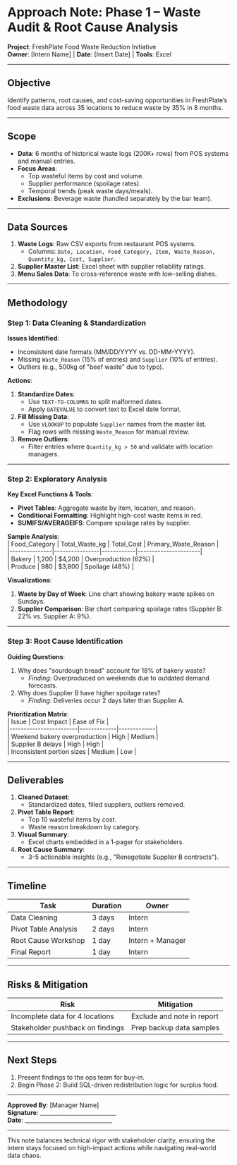 # **Approach Note: Phase 1 – Waste Audit & Root Cause Analysis**  
**Project**: FreshPlate Food Waste Reduction Initiative  
**Owner**: [Intern Name] | **Date**: [Insert Date] | **Tools**: Excel  

---

## **Objective**  
Identify patterns, root causes, and cost-saving opportunities in FreshPlate’s food waste data across 35 locations to reduce waste by 35% in 8 months.  

---

## **Scope**  
- **Data**: 6 months of historical waste logs (200K+ rows) from POS systems and manual entries.  
- **Focus Areas**:  
  - Top wasteful items by cost and volume.  
  - Supplier performance (spoilage rates).  
  - Temporal trends (peak waste days/meals).  
- **Exclusions**: Beverage waste (handled separately by the bar team).  

---

## **Data Sources**  
1. **Waste Logs**: Raw CSV exports from restaurant POS systems.  
   - Columns: `Date, Location, Food_Category, Item, Waste_Reason, Quantity_kg, Cost, Supplier`.  
2. **Supplier Master List**: Excel sheet with supplier reliability ratings.  
3. **Menu Sales Data**: To cross-reference waste with low-selling dishes.  

---

## **Methodology**  

### **Step 1: Data Cleaning & Standardization**  
**Issues Identified**:  
- Inconsistent date formats (MM/DD/YYYY vs. DD-MM-YYYY).  
- Missing `Waste_Reason` (15% of entries) and `Supplier` (10% of entries).  
- Outliers (e.g., 500kg of "beef waste" due to typo).  

**Actions**:  
1. **Standardize Dates**:  
   - Use `TEXT-TO-COLUMNS` to split malformed dates.  
   - Apply `DATEVALUE` to convert text to Excel date format.  
2. **Fill Missing Data**:  
   - Use `VLOOKUP` to populate `Supplier` names from the master list.  
   - Flag rows with missing `Waste_Reason` for manual review.  
3. **Remove Outliers**:  
   - Filter entries where `Quantity_kg > 50` and validate with location managers.  

---

### **Step 2: Exploratory Analysis**  
**Key Excel Functions & Tools**:  
- **Pivot Tables**: Aggregate waste by item, location, and reason.  
- **Conditional Formatting**: Highlight high-cost waste items in red.  
- **SUMIFS/AVERAGEIFS**: Compare spoilage rates by supplier.  

**Sample Analysis**:  
| Food_Category | Total_Waste_kg | Total_Cost | Primary_Waste_Reason |  
|---------------|----------------|------------|----------------------|  
| Bakery        | 1,200          | $4,200     | Overproduction (62%) |  
| Produce       | 980            | $3,800     | Spoilage (48%)       |  

**Visualizations**:  
1. **Waste by Day of Week**: Line chart showing bakery waste spikes on Sundays.  
2. **Supplier Comparison**: Bar chart comparing spoilage rates (Supplier B: 22% vs. Supplier A: 9%).  

---

### **Step 3: Root Cause Identification**  
**Guiding Questions**:  
1. Why does "sourdough bread" account for 18% of bakery waste?  
   - *Finding*: Overproduced on weekends due to outdated demand forecasts.  
2. Why does Supplier B have higher spoilage rates?  
   - *Finding*: Deliveries occur 2 days later than Supplier A.  

**Prioritization Matrix**:  
| Issue                  | Cost Impact | Ease of Fix |  
|------------------------|-------------|-------------|  
| Weekend bakery overproduction | High       | Medium      |  
| Supplier B delays      | High        | High        |  
| Inconsistent portion sizes | Medium    | Low         |  

---

## **Deliverables**  
1. **Cleaned Dataset**:  
   - Standardized dates, filled suppliers, outliers removed.  
2. **Pivot Table Report**:  
   - Top 10 wasteful items by cost.  
   - Waste reason breakdown by category.  
3. **Visual Summary**:  
   - Excel charts embedded in a 1-pager for stakeholders.  
4. **Root Cause Summary**:  
   - 3-5 actionable insights (e.g., "Renegotiate Supplier B contracts").  

---

## **Timeline**  
| Task                  | Duration | Owner       |  
|-----------------------|----------|-------------|  
| Data Cleaning         | 3 days   | Intern      |  
| Pivot Table Analysis  | 2 days   | Intern      |  
| Root Cause Workshop   | 1 day    | Intern + Manager |  
| Final Report          | 1 day    | Intern      |  

---

## **Risks & Mitigation**  
| Risk                          | Mitigation |  
|-------------------------------|------------|  
| Incomplete data for 4 locations | Exclude and note in report |  
| Stakeholder pushback on findings | Prep backup data samples |  

---

## **Next Steps**  
1. Present findings to the ops team for buy-in.  
2. Begin Phase 2: Build SQL-driven redistribution logic for surplus food.  

---

**Approved By**: [Manager Name]  
**Signature**: ___________________________  
**Date**: _______________________________  

--- 

This note balances technical rigor with stakeholder clarity, ensuring the intern stays focused on high-impact actions while navigating real-world data chaos.
